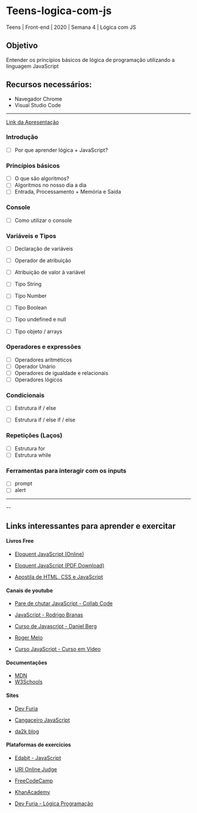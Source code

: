 # Teens-logica-com-js

Teens | Front-end | 2020 | Semana 4 | Lógica com JS

## Objetivo
Entender os princípios básicos de lógica de programação utilizando a linguagem JavaScript

## Recursos necessários:
- Navegador Chrome
- Visual Studio Code
---
[Link da Apresentação](https://docs.google.com/presentation/d/1zMDWBbotO1zADMIphkAzRB8fON_qF5HRajfTwrDUn4A/edit?usp=sharing)

### Introdução  
- [ ] Por que aprender lógica + JavaScript?
  
### Princípios básicos
- [ ] O que são algoritmos?
- [ ] Algoritmos no nosso dia a dia
- [ ] Entrada, Processamento + Memória e Saída
  
### Console
- [ ] Como utilizar o console

### Variáveis e Tipos
- [ ] Declaração de variáveis
- [ ] Operador de atribuição
- [ ] Atribuição de valor à variável
- [ ] Tipo String
- [ ] Tipo Number
- [ ] Tipo Boolean
- [ ] Tipo undefined e null
- [ ] Tipo objeto / arrays 


### Operadores e expressões
- [ ] Operadores aritméticos 
- [ ] Operador Unário
- [ ] Operadores de igualdade e relacionais
- [ ] Operadores lógicos 

### Condicionais 
- [ ] Estrutura if / else
- [ ] Estrutura if / else if / else


### Repetições (Laços)
- [ ] Estrutura for
- [ ] Estrutura while

### Ferramentas para interagir com os inputs
- [ ] prompt
- [ ] alert
---

--
## Links interessantes para aprender e exercitar

#### Livros Free

- [Eloquent JavaScript (Online) ](https://braziljs.github.io/eloquente-javascript/)

- [Eloquent JavaScript (PDF Download)](https://github.com/braziljs/eloquente-javascript/blob/master/pdf/livro.pdf)

- [Apostila de HTML, CSS e JavaScript](https://www.caelum.com.br/apostila/apostila-html-css-javascript.pdf)


#### Canais de youtube

- [Pare de chutar JavaScript - Collab Code](https://www.youtube.com/watch?v=RrwkYVHxotk&-list=PLirko8T4cEmyQagmRU6f9HCMTpL6Qk2I8)

- [JavaScript -  Rodrigo Branas](https://www.youtube.com/watch?v=093dIOCNeIc&list=PLQCmSnNFVYnT1-oeDOSBnt164802rkegc)

- [Curso de Javascript - Daniel Berg](https://www.youtube.com/watch?v=pL9nX6Ac2Lc&list=PLbV6TI03ZWYVP6EByYoUxZJeZaqitHi9r)

- [Roger Melo](https://www.youtube.com/channel/UCmjDevp9Y8r-qi-xueD3Izg)

- [Curso JavaScript - Curso em Video](https://www.cursoemvideo.com/course/javascript/)

#### Documentações

- [MDN](https://developer.mozilla.org/pt-BR/docs/Web/JavaScript)
- [W3Schools](https://www.w3schools.com/js/default.asp)

#### Sites 

- [Dev Furia ](http://devfuria.com.br/javascript/)

- [Cangaceiro JavaScript](http://cangaceirojavascript.com.br/)

- [da2k blog](https://blog.da2k.com.br/categories/javascript/)

#### Plataformas de exercícios

- [Edabit - JavaScript](https://edabit.com/challenges/javascript)

- [URI Online Judge](https://www.urionlinejudge.com.br/judge/pt/login?redirect=%2Fpt)

- [FreeCodeCamp](https://www.freecodecamp.org/ )

- [KhanAcademy](https://www.khanacademy.org/computing/computer-programming)

- [Dev Furia - Lógica Programação](http://devfuria.com.br/logica-de-programacao/)


    
